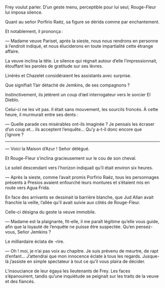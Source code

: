 Frey voulut parler. D’un geste menu, perceptible pour lui seul, Rouge-Fleur lui imposa silence.

Quant au señor Porfirio Raëz, sa figure se dérida comme par enchantement.

Et notablement, il prononça :

— Madame veuve Pariset, après la sieste, nous nous rendrons en personne à l’endroit indiqué, et nous éluciderons en toute impartialité cette étrange affaire.

La veuve inclina la tête. Le silence qui régnait autour d’elle l’impressionnait, étouffant les paroles de gratitude sur ses lèvres.

Linérès et Chazelet considéraient les assistants avec surprise.

Que signifiait 1’air détaché de Jemkins, de ses compagnons ?

Instinctivement, ils jetèrent un coup d’œil interrogateur vers le sorcier El Dieblo.

Celui-ci ne les vit pas. Il était sans mouvement, les sourcils froncés. À cette heure, il murmurait entre ses dents :

— Quelle parade ces misérables ont-ils imaginée ? Je pensais les écraser d’un coup et… ils acceptent l’enquête… Qu’y a-t-il donc encore que j’ignore ?

-----

— Voici la Maison d’Azur ! Señor délégué.

Et Rouge-Fleur s’inclina gracieusement sur le cou de son cheval.

Le soleil descendant vers l’horizon indiquait qu’il était environ six heures.

— Après la sieste, comme l’avait promis Porfirio Raëz, tous les personnages présents à Presios avaient enfourché leurs montures et s’étaient mis en route vers Agua Frida.

En face des arrivants se dessinait la barrière blanche, que Jud Allan avait franchie la veille, l’allée qu’il avait suivie aux côtés de Rouge-Fleur.

Celle-ci désigna du geste la veuve immobile.

— Madame est la plaignante, fit-elle, il me paraît légitime qu’elle vous guide, afin que la loyauté de l’enquête ne puisse être suspectée. Qu’en pensez-vous, Señor Jemkins ?

Le milliardaire éclata de -rire.

— Oh ! moi, je n’ai pas voix au chapitre. Je suis prévenu de meurtre, de rapt d’enfant… J’attendrai que mon innocence éclate à tous les regards. Jusque-là j’assiste en simple spectateur à tout ce qu’il vous plaira de décider.

L’insouciance de leur égaya les lieutenants de Frey. Les faces s’épanouirent, tandis qu’une inquiétude se peignait sur les traits de la veuve et des fiancés.

